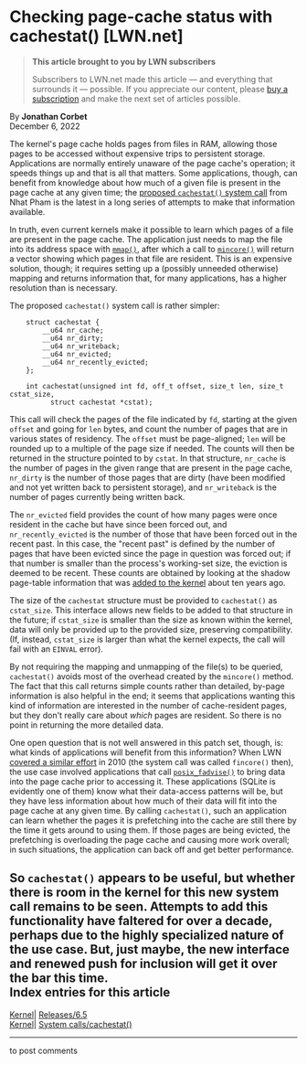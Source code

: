 # Checking page-cache status with cachestat() [LWN.net]

> **This article brought to you by LWN subscribers**
> 
> Subscribers to LWN.net made this article — and everything that surrounds it — possible. If you appreciate our content, please [buy a subscription](/Promo/nst-nag3/subscribe) and make the next set of articles possible. 

By **Jonathan Corbet**  
December 6, 2022 

The kernel's page cache holds pages from files in RAM, allowing those pages to be accessed without expensive trips to persistent storage. Applications are normally entirely unaware of the page cache's operation; it speeds things up and that is all that matters. Some applications, though, can benefit from knowledge about how much of a given file is present in the page cache at any given time; the [proposed `cachestat()` system call](/ml/linux-kernel/20221205175140.1543229-1-nphamcs@gmail.com/) from Nhat Pham is the latest in a long series of attempts to make that information available. 

In truth, even current kernels make it possible to learn which pages of a file are present in the page cache. The application just needs to map the file into its address space with [`mmap()`](https://man7.org/linux/man-pages/man2/mmap.2.html), after which a call to [`mincore()`](https://man7.org/linux/man-pages/man2/mincore.2.html) will return a vector showing which pages in that file are resident. This is an expensive solution, though; it requires setting up a (possibly unneeded otherwise) mapping and returns information that, for many applications, has a higher resolution than is necessary. 

The proposed `cachestat()` system call is rather simpler: 
    
    
        struct cachestat {
            __u64 nr_cache;
            __u64 nr_dirty;
            __u64 nr_writeback;
            __u64 nr_evicted;
            __u64 nr_recently_evicted;
        };
    
        int cachestat(unsigned int fd, off_t offset, size_t len, size_t cstat_size, 
    		  struct cachestat *cstat);
    

This call will check the pages of the file indicated by `fd`, starting at the given `offset` and going for `len` bytes, and count the number of pages that are in various states of residency. The `offset` must be page-aligned; `len` will be rounded up to a multiple of the page size if needed. The counts will then be returned in the structure pointed to by `cstat`. In that structure, `nr_cache` is the number of pages in the given range that are present in the page cache, `nr_dirty` is the number of those pages that are dirty (have been modified and not yet written back to persistent storage), and `nr_writeback` is the number of pages currently being written back. 

The `nr_evicted` field provides the count of how many pages were once resident in the cache but have since been forced out, and `nr_recently_evicted` is the number of those that have been forced out in the recent past. In this case, the "recent past" is defined by the number of pages that have been evicted since the page in question was forced out; if that number is smaller than the process's working-set size, the eviction is deemed to be recent. These counts are obtained by looking at the shadow page-table information that was [added to the kernel](/Articles/495543/) about ten years ago. 

The size of the `cachestat` structure must be provided to `cachestat()` as `cstat_size`. This interface allows new fields to be added to that structure in the future; if `cstat_size` is smaller than the size as known within the kernel, data will only be provided up to the provided size, preserving compatibility. (If, instead, `cstat_size` is larger than what the kernel expects, the call will fail with an `EINVAL` error). 

By not requiring the mapping and unmapping of the file(s) to be queried, `cachestat()` avoids most of the overhead created by the `mincore()` method. The fact that this call returns simple counts rather than detailed, by-page information is also helpful in the end; it seems that applications wanting this kind of information are interested in the number of cache-resident pages, but they don't really care about _which_ pages are resident. So there is no point in returning the more detailed data. 

One open question that is not well answered in this patch set, though, is: what kinds of applications will benefit from this information? When LWN [covered a similar effort](/Articles/371538/) in 2010 (the system call was called `fincore()` then), the use case involved applications that call [`posix_fadvise()`](https://man7.org/linux/man-pages/man2/posix_fadvise.2.html) to bring data into the page cache prior to accessing it. These applications (SQLite is evidently one of them) know what their data-access patterns will be, but they have less information about how much of their data will fit into the page cache at any given time. By calling `cachestat()`, such an application can learn whether the pages it is prefetching into the cache are still there by the time it gets around to using them. If those pages are being evicted, the prefetching is overloading the page cache and causing more work overall; in such situations, the application can back off and get better performance. 

So `cachestat()` appears to be useful, but whether there is room in the kernel for this new system call remains to be seen. Attempts to add this functionality have faltered for over a decade, perhaps due to the highly specialized nature of the use case. But, just maybe, the new interface and renewed push for inclusion will get it over the bar this time.  
Index entries for this article  
---  
[Kernel](/Kernel/Index)| [Releases/6.5](/Kernel/Index#Releases-6.5)  
[Kernel](/Kernel/Index)| [System calls/cachestat()](/Kernel/Index#System_calls-cachestat)  
  


* * *

to post comments 
